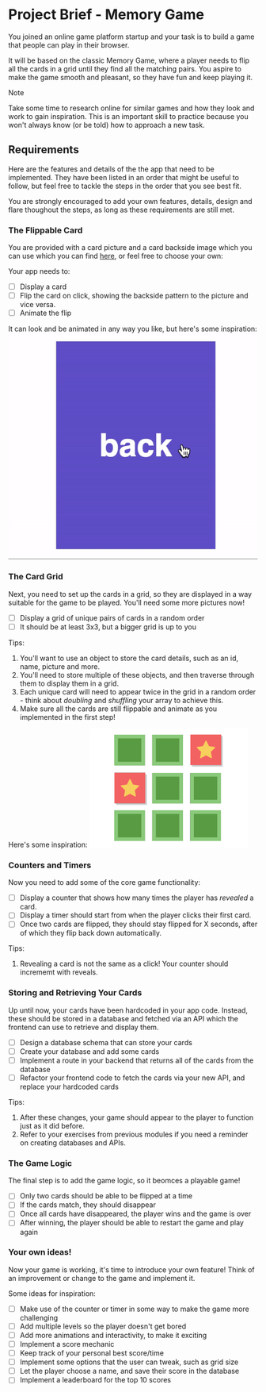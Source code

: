# Project Brief - Memory Game

You joined an online game platform startup and your task is to build a game that people can play in their browser.

It will be based on the classic Memory Game, where a player needs to flip all the cards in a grid until they find all the matching pairs. You aspire to make the game smooth and pleasant, so they have fun and keep playing it.

> [!NOTE]
> Take some time to research online for similar games and how they look and work to gain inspiration. This is an important skill to practice because you won't always know (or be told) how to approach a new task.

## Requirements

Here are the features and details of the the app that need to be implemented. They have been listed in an order that might be useful to follow, but feel free to tackle the steps in the order that you see best fit.

You are strongly encouraged to add your own features, details, design and flare thoughout the steps, as long as these requirements are still met.

### The Flippable Card

You are provided with a card picture and a card backside image which you can use which you can find [here](./assets/card/), or feel free to choose your own:

Your app needs to:

- [ ] Display a card
- [ ] Flip the card on click, showing the backside pattern to the picture and vice versa.
- [ ] Animate the flip

It can look and be animated in any way you like, but here's some inspiration:
![screenshot](./assets/memory-game-card-flip.gif)

### The Card Grid

Next, you need to set up the cards in a grid, so they are displayed in a way suitable for the game to be played. You'll need some more pictures now!

- [ ] Display a grid of unique pairs of cards in a random order
- [ ] It should be at least 3x3, but a bigger grid is up to you

Tips:

1. You'll want to use an object to store the card details, such as an id, name, picture and more.
2. You'll need to store multiple of these objects, and then traverse through them to display them in a grid.
3. Each unique card will need to appear twice in the grid in a random order - think about _doubling_ and _shuffling_ your array to achieve this.
4. Make sure all the cards are still flippable and animate as you implemented in the first step!

Here's some inspiration:
![screenshot](./assets/memory-game-grid.png)

### Counters and Timers

Now you need to add some of the core game functionality:

- [ ] Display a counter that shows how many times the player has _revealed_ a card.
- [ ] Display a timer should start from when the player clicks their first card.
- [ ] Once two cards are flipped, they should stay flipped for X seconds, after of which they flip back down automatically.

Tips:

1. Revealing a card is not the same as a click! Your counter should incrememt with reveals.

### Storing and Retrieving Your Cards

Up until now, your cards have been hardcoded in your app code. Instead, these should be stored in a database and fetched via an API which the frontend can use to retrieve and display them.

- [ ] Design a database schema that can store your cards
- [ ] Create your database and add some cards
- [ ] Implement a route in your backend that returns all of the cards from the database
- [ ] Refactor your frontend code to fetch the cards via your new API, and replace your hardcoded cards

Tips:

1. After these changes, your game should appear to the player to function just as it did before.
2. Refer to your exercises from previous modules if you need a reminder on creating databases and APIs.

### The Game Logic

The final step is to add the game logic, so it beomces a playable game!

- [ ] Only two cards should be able to be flipped at a time
- [ ] If the cards match, they should disappear
- [ ] Once all cards have disappeared, the player wins and the game is over
- [ ] After winning, the player should be able to restart the game and play again

### Your own ideas!

Now your game is working, it's time to introduce your own feature! Think of an improvement or change to the game and implement it.

Some ideas for inspiration:

- [ ] Make use of the counter or timer in some way to make the game more challenging
- [ ] Add multiple levels so the player doesn't get bored
- [ ] Add more animations and interactivity, to make it exciting
- [ ] Implement a score mechanic
- [ ] Keep track of your personal best score/time
- [ ] Implement some options that the user can tweak, such as grid size
- [ ] Let the player choose a name, and save their score in the database
- [ ] Implement a leaderboard for the top 10 scores
